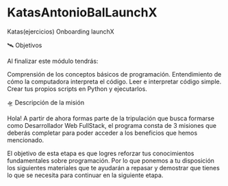 # KatasAntonioBalLaunchX
Katas(ejercicios) Onboarding launchX

🛰️ Objetivos

Al finalizar este módulo tendrás:

Comprensión de los conceptos básicos de programación.
Entendimiento de cómo la computadora interpreta el código.
Leer e interpretar código simple.
Crear tus propios scripts en Python y ejecutarlos.

🛸 Descripción de la misión

Hola! A partir de ahora formas parte de la tripulación que busca formarse como Desarrollador Web FullStack, el programa consta de 3 misiones que deberás completar para poder acceder a los beneficios que hemos mencionado.

El objetivo de esta etapa es que logres reforzar tus conocimientos fundamentales sobre programación.
Por lo que ponemos a tu disposición los siguientes materiales que te ayudarán a repasar y demostrar que tienes lo que se necesita para continuar en la siguiente etapa.
